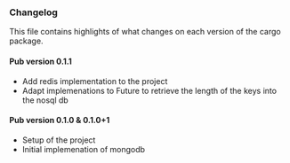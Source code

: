 ### Changelog ###

This file contains highlights of what changes on each version of the cargo package.

#### Pub version 0.1.1 ####

- Add redis implementation to the project
- Adapt implemenations to Future<int> to retrieve the length of the keys into the nosql db

#### Pub version 0.1.0 & 0.1.0+1 ####

- Setup of the project
- Initial implemenation of mongodb